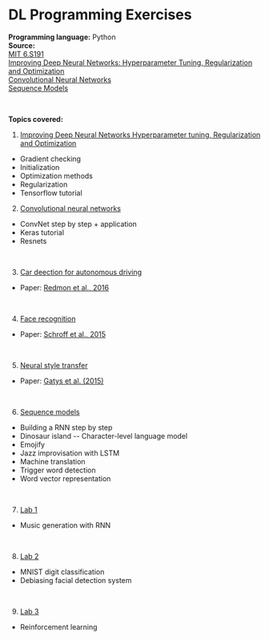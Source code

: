 # DL Programming Exercises <br />

**Programming language:** Python <br />
**Source:** <br /> [MIT 6.S191](http://introtodeeplearning.com/) <br />
[Improving Deep Neural Networks: Hyperparameter Tuning, Regularization and Optimization](https://www.coursera.org/learn/deep-neural-network?specialization=deep-learning) <br />
[Convolutional Neural Networks](https://www.coursera.org/learn/convolutional-neural-networks?specialization=deep-learning) <br />
[Sequence Models](https://www.coursera.org/learn/nlp-sequence-models?specialization=deep-learning) <br />

<br />

**Topics covered:** <br />
1. [Improving Deep Neural Networks Hyperparameter tuning, Regularization and Optimization](https://github.com/jiayinghsu/dl_programming_exercises/tree/main/Improving%20Deep%20Neural%20Networks%20Hyperparameter%20tuning%2C%20Regularization%20and%20Optimization)
- Gradient checking 
- Initialization 
- Optimization methods
- Regularization
- Tensorflow tutorial

2. [Convolutional neural networks](https://github.com/jiayinghsu/dl_programming_exercises/tree/main/Convolutional%20Neural%20Networks)
- ConvNet step by step + application 
- Keras tutorial
- Resnets 
<br />

3. [Car deection for autonomous driving](https://github.com/jiayinghsu/dl_programming_exercises/tree/main/Car%20detection%20for%20Autonomous%20Driving) <br />
- Paper: [Redmon et al., 2016](https://arxiv.org/abs/1506.02640)
<br />

4. [Face recognition](https://github.com/jiayinghsu/dl_programming_exercises/tree/main/Face%20Recognition)
- Paper: [Schroff et al., 2015](https://arxiv.org/pdf/1503.03832.pdf) 
<br />

5. [Neural style transfer](https://github.com/jiayinghsu/dl_programming_exercises/tree/main/Neural%20Style%20Transfer)
- Paper: [Gatys et al. (2015)](https://arxiv.org/abs/1508.06576)
<br />

6. [Sequence models](https://github.com/jiayinghsu/dl_programming_exercises/tree/main/Sequence%20Models)
- Building a RNN step by step
- Dinosaur island -- Character-level language model
- Emojify 
- Jazz improvisation with LSTM
- Machine translation
- Trigger word detection 
- Word vector representation
<br />

7. [Lab 1](https://github.com/jiayinghsu/dl_programming_exercises/tree/main/lab1)
- Music generation with RNN
<br />

8. [Lab 2](https://github.com/jiayinghsu/dl_programming_exercises/tree/main/lab2)
- MNIST digit classification 
- Debiasing facial detection system
<br />

9. [Lab 3](https://github.com/jiayinghsu/dl_programming_exercises/tree/main/lab3)
- Reinforcement learning 
